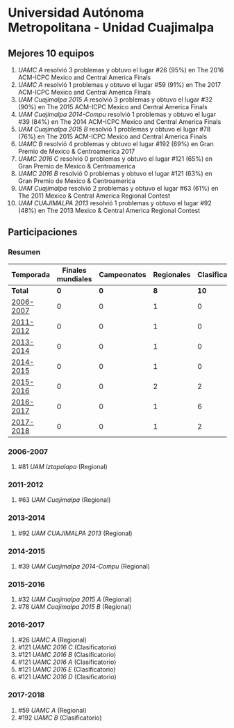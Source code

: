 # Universidad Autónoma Metropolitana - Unidad Cuajimalpa

## Mejores 10 equipos

1. _UAMC A_ resolvió 3 problemas y obtuvo el lugar #26 (95%) en The 2016 ACM-ICPC Mexico and Central America Finals
1. _UAMC A_ resolvió 1 problemas y obtuvo el lugar #59 (91%) en The 2017 ACM-ICPC Mexico and Central America Finals
1. _UAM Cuajimalpa 2015 A_ resolvió 3 problemas y obtuvo el lugar #32 (90%) en The 2015 ACM-ICPC Mexico and Central America Finals
1. _UAM Cuajimalpa 2014-Compu_ resolvió 1 problemas y obtuvo el lugar #39 (84%) en The 2014 ACM-ICPC Mexico and Central America Finals
1. _UAM Cuajimalpa 2015 B_ resolvió 1 problemas y obtuvo el lugar #78 (76%) en The 2015 ACM-ICPC Mexico and Central America Finals
1. _UAMC B_ resolvió 4 problemas y obtuvo el lugar #192 (69%) en Gran Premio de Mexico & Centroamerica 2017
1. _UAMC 2016 C_ resolvió 0 problemas y obtuvo el lugar #121 (65%) en Gran Premio de Mexico & Centroamerica
1. _UAMC 2016 B_ resolvió 0 problemas y obtuvo el lugar #121 (63%) en Gran Premio de Mexico & Centroamerica
1. _UAM Cuajimalpa_ resolvió 2 problemas y obtuvo el lugar #63 (61%) en The 2011 Mexico & Central America Regional Contest
1. _UAM CUAJIMALPA 2013_ resolvió 1 problemas y obtuvo el lugar #92 (48%) en The 2013 Mexico & Central America Regional Contest

## Participaciones

### Resumen

| Temporada | Finales mundiales | Campeonatos | Regionales | Clasificatorios | Equipos |
| --- | --- | --- | --- | --- | --- |
| **Total** | **0** | **0** | **8** | **10** | **14** |
| [2006-2007](#2006-2007) | 0 | 0 | 1 | 0 | 1 |
| [2011-2012](#2011-2012) | 0 | 0 | 1 | 0 | 1 |
| [2013-2014](#2013-2014) | 0 | 0 | 1 | 0 | 1 |
| [2014-2015](#2014-2015) | 0 | 0 | 1 | 0 | 1 |
| [2015-2016](#2015-2016) | 0 | 0 | 2 | 2 | 2 |
| [2016-2017](#2016-2017) | 0 | 0 | 1 | 6 | 6 |
| [2017-2018](#2017-2018) | 0 | 0 | 1 | 2 | 2 |

### 2006-2007

1. #81 _UAM Iztapalapa_ (Regional)

### 2011-2012

1. #63 _UAM Cuajimalpa_ (Regional)

### 2013-2014

1. #92 _UAM CUAJIMALPA 2013_ (Regional)

### 2014-2015

1. #39 _UAM Cuajimalpa 2014-Compu_ (Regional)

### 2015-2016

1. #32 _UAM Cuajimalpa 2015 A_ (Regional)
1. #78 _UAM Cuajimalpa 2015 B_ (Regional)

### 2016-2017

1. #26 _UAMC A_ (Regional)
1. #121 _UAMC 2016 C_ (Clasificatorio)
1. #121 _UAMC 2016 B_ (Clasificatorio)
1. #121 _UAMC 2016 A_ (Clasificatorio)
1. #121 _UAMC 2016 E_ (Clasificatorio)
1. #121 _UAMC 2016 D_ (Clasificatorio)

### 2017-2018

1. #59 _UAMC A_ (Regional)
1. #192 _UAMC B_ (Clasificatorio)



